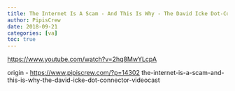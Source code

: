 ```yaml
---
title: The Internet Is A Scam - And This Is Why - The David Icke Dot-Connector Videocast
author: PipisCrew
date: 2018-09-21
categories: [va]
toc: true
---
```


https://www.youtube.com/watch?v=2hq8MwYLcpA

origin - https://www.pipiscrew.com/?p=14302 the-internet-is-a-scam-and-this-is-why-the-david-icke-dot-connector-videocast